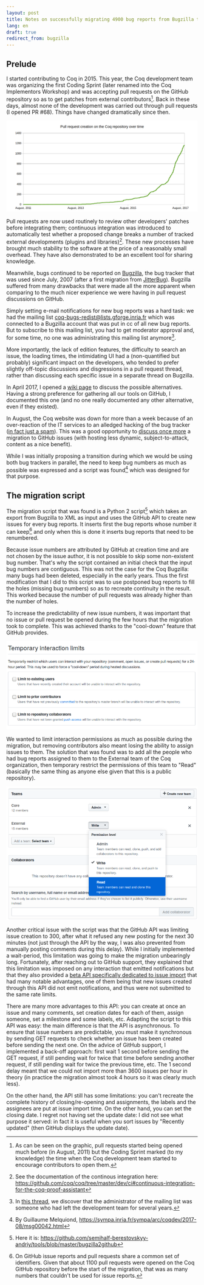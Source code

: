 ```yaml
---
layout: post
title: Notes on successfully migrating 4900 bug reports from Bugzilla to GitHub issues
lang: en
draft: true
redirect_from: bugzilla
---
```


## Prelude ##

I started contributing to Coq in 2015. This year, the Coq development team
was organizing the first Coding Sprint (later renamed into the Coq Implementors
Workshop) and was accepting pull requests on the GitHub repository so as to get
patches from external contributors[^1]. Back in these days, almost none of the
development was carried out through pull requests (I opened PR #68). Things
have changed dramatically since then.

![Pull request creation on the Coq repository over time](/images/coq-pull-requests-over-time.png)

[^1]: As can be seen on the graphic, pull requests started being opened much before (in August, 2011) but the Coding Sprint marked (to my knowledge) the time when the Coq development team started to encourage contributors to open them.

Pull requests are now used routinely to review other developers' patches before
integrating them; continuous integration was introduced to automatically test
whether a proposed change breaks a number of tracked external developments
(plugins and libraries)[^2]. These new processes have brought much stability
to the software at the price of a reasonably small overhead. They have also
demonstrated to be an excellent tool for sharing knowledge.

[^2]: See the documentation of the continous integration here: <https://github.com/coq/coq/tree/master/dev/ci#continuous-integration-for-the-coq-proof-assistant>

Meanwhile, bugs continued to be reported on [Bugzilla](https://www.bugzilla.org/),
the bug tracker that was used since July, 2007 (after a first migration from
[JitterBug](https://www.samba.org/jitterbug/)). Bugzilla suffered from many
drawbacks that were made all the more apparent when comparing to the much nicer
experience we were having in pull request discussions on GitHub.

Simply setting e-mail notifications for new bug reports was a hard task: we
had the mailing list <coq-bugs-redist@lists.gforge.inria.fr> which was connected
to a Bugzilla account that was put in cc of all new bug reports. But to
subscribe to this mailing list, you had to get moderator approval and, for some
time, no one was administrating this mailing list anymore[^3].

[^3]: In [this thread](https://sympa.inria.fr/sympa/arc/coqdev/2017-04/msg00025.html), we discover that the administrator of the mailing list was someone who had left the development team for several years.

More importantly, the lack of edition features, the difficulty to search an
issue, the loading times, the intimidating UI had a (non-quantified but probably)
significant impact on the developers, who tended to prefer slightly off-topic
discussions and disgressions in a pull request thread, rather than discussing
each specific issue in a separate thread on Bugzilla.

In April 2017, I opened a [wiki page](https://github.com/coq/coq/wiki/BugzillaVsOtherTools)
to discuss the possible
alternatives. Having a strong preference for gathering all our tools on GitHub,
I documented this one (and no one really documented any other alternative,
even if they existed).

In August, the Coq website was down for more than a week because of an
over-reaction of the IT services to an alledged hacking of the bug tracker
([in fact just a spam](https://sympa.inria.fr/sympa/arc/coq-club/2017-08/msg00040.html)). This was a good opportunity to
[discuss once more](https://sympa.inria.fr/sympa/arc/coqdev/2017-08/msg00019.html)
a migration to GitHub issues (with hosting less dynamic, subject-to-attack,
content as a nice benefit).

While I was initially proposing a transition during which we would be using both
bug trackers in parallel, the need to keep bug numbers as much as possible
was expressed and a script was found[^4] which was designed for that purpose.

[^4]: By Guillaume Melquiond, <https://sympa.inria.fr/sympa/arc/coqdev/2017-08/msg00042.html>

## The migration script ##

The migration script that was found is a Python 2 script[^5] which takes an export
from Bugzilla to XML as input and uses the GitHub API to create new issues
for every bug reports. It inserts first the bug reports whose number it can keep[^6]
and only when this is done it inserts bug reports that need to be renumbered.

[^5]: Here it is: https://github.com/semihalf-berestovskyy-andriy/tools/blob/master/bugzilla2github

[^6]: On GitHub issue reports and pull requests share a common set of identifiers. Given that about 1100 pull requests were opened on the Coq GitHub repository before the start of the migration, that was as many numbers that couldn't be used for issue reports.

Because issue numbers are attributed by GitHub at creation time and are not
chosen by the issue author, it is not possible to skip some non-existent bug
number. That's why the script contained an initial check that the input bug
numbers are contiguous. This was not the case for the Coq Bugzilla: many bugs
had been deleted, especially in the early years. Thus the first modification
that I did to this script was to use postponed bug reports to fill the holes
(missing bug numbers) so as to recreate continuity in the result. This worked
because the number of pull requests was already higher than the number of holes.

To increase the predictability of new issue numbers, it was important that no
issue or pull request be opened during the few hours that the migration took
to complete. This was achieved thanks to the "cool-down" feature that GitHub
provides.

![Temporary interaction limit settings](/images/cool-down-github.png)

We wanted to limit interaction permissions as much as possible during the
migration, but removing contributors also meant losing the ability to assign
issues to them. The solution that was found was to add all the people who had
bug reports assigned to them to the External team of the Coq organization,
then temporary restrict the permissions of this team to "Read" (basically the
same thing as anyone else given that this is a public repository).

![Team and collaborator settings](/images/teams-github.png)

Another critical issue with the script was that the GitHub API was limiting issue
creation to 300, after what it refused any new posting for the next 30 minutes
(not just through the API by the way, I was also prevented from manually
posting comments during this delay). While I initially implemented a
wait-period, this limitation was going to make the migration unbearingly long.
Fortunately, after reaching out to GitHub support, they explained that this
limitation was imposed on any interaction that emitted notifications but that
they also provided a
[beta API specifically dedicated to issue import](https://gist.github.com/jonmagic/5282384165e0f86ef105) that had many notable advantages, one of them being that new issues created
through this API did not emit notifications, and thus were not submitted to
the same rate limits.

There are many more advantages to this API: you can create at once an issue and
many comments, set creation dates for each of them, assign someone, set a
milestone and some labels, etc. Adapting the script to this API was easy: the
main difference is that the API is asynchronous. To ensure that issue numbers
are predictable, you must make it synchronous by sending GET requests to check
whether an issue has been created before sending the next one. On the advice
of GitHub support, I implemented a back-off approach: first wait 1 second
before sending the GET request, if still pending wait for twice that time
before sending another request, if still pending wait for twice the previous
time, etc. The 1 second delay meant that we could not import more than 3600
issues per hour in theory (in practice the migration almost took 4 hours so
it was clearly much less).

On the other hand, the API still has some limitations: you can't recreate the
complete history of closing/re-opening and assignments, the labels and the
assignees are put at issue import time. On the other hand, you can set the
closing date. I regret not having set the update date: I did not see what
purpose it served: in fact it is useful when you sort issues by "Recently
updated" (then GitHub displays the update date).

